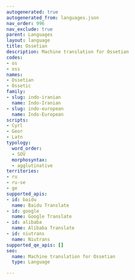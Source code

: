 ```yaml
---
autogenerated: true
autogenerated_from: languages.json
nav_order: 996
nav_exclude: true
parent: Languages
layout: language
title: Ossetian
description: Machine translation for Ossetian
codes:
- os
- oss
names:
- Ossetian
- Ossetic
family:
- slug: indo-iranian
  name: Indo-Iranian
- slug: indo-european
  name: Indo-European
scripts:
- Cyrl
- Geor
- Latn
typology:
  word_order:
  - SOV
  morphosyntax:
  - agglutinative
territories:
- ru
- ru-se
- ge
supported_apis:
- id: baidu
  name: Baidu Translate
- id: google
  name: Google Translate
- id: alibaba
  name: Alibaba Translate
- id: niutrans
  name: Niutrans
supported_qe_apis: []
seo:
  name: Machine translation for Ossetian
  type: Language

---
```


